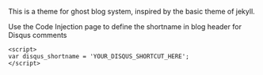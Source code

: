This is a theme for ghost blog system, inspired by the basic theme of jekyll.

Use the Code Injection page to define the shortname in blog header for Disqus comments

```
<script>
var disqus_shortname = 'YOUR_DISQUS_SHORTCUT_HERE';
</script>
```

